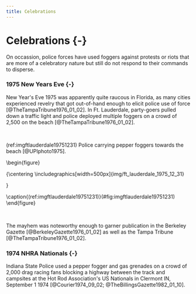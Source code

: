 ```yaml
---
title: Celebrations
---
```

# Celebrations {-}

On occassion, police forces have used foggers against protests or riots that are more of a celebratory nature but still do not respond to their commands to disperse.

### 1975 New Years Eve {-}

New Year's Eve 1975 was apparently quite raucous in Florida, as many cities experienced revelry that got out-of-hand enough to elicit police use of force [@TheTampaTribune1976_01_02].
In Ft. Lauderdale, party-goers pulled down a traffic light and police deployed multiple foggers on a crowd of 2,500 on the beach [@TheTampaTribune1976_01_02].

<br>

(ref:imgftlauderdale19751231) Police carrying pepper foggers towards the beach [@UPIphoto1975].

\begin{figure}

{\centering \includegraphics[width=500px]{img/ft_lauderdale_1975_12_31} 

}

\caption{(ref:imgftlauderdale19751231)}(\#fig:imgftlauderdale19751231)
\end{figure}

<br>


The mayhem was noteworthy enough to garner publication in the Berkeley Gazette [@BerkeleyGazette1976_01_02] as well as the Tampa Tribune [@TheTampaTribune1976_01_02].


### 1974 NHRA Nationals {-}

Indiana State Police used a pepper fogger and gas grenades on a crowd of 2,000 drag racing fans blocking a highway between the track and campsites at the Hot Rod Association's US Nationals in Clermont IN, September 1 1974 [@Courier1974_09_02; @TheBillingsGazette1982_01_10].


